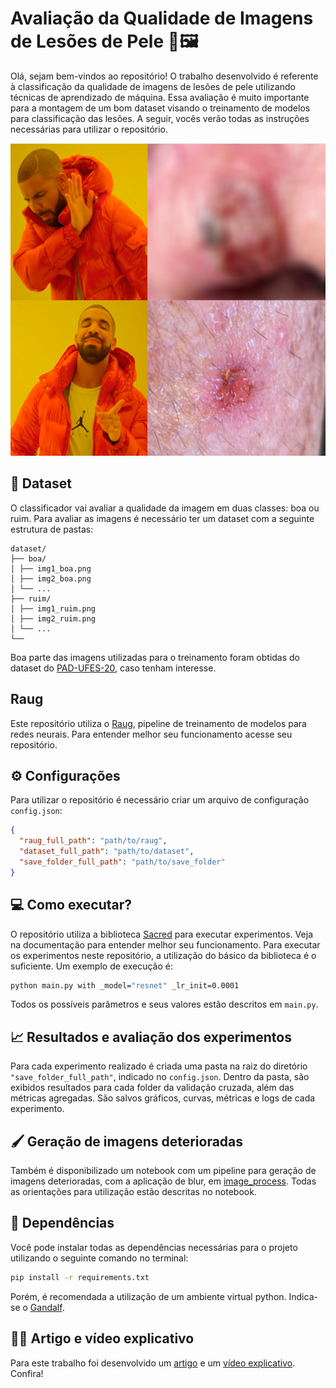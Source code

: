 # Avaliação da Qualidade de Imagens de Lesões de Pele 🔎🖼️

Olá, sejam bem-vindos ao repositório! O trabalho desenvolvido é referente à classificação da qualidade de imagens de lesões de pele utilizando técnicas de aprendizado de máquina. Essa avaliação é muito importante para a montagem de um bom dataset visando o treinamento de modelos para classificação das lesões. A seguir, vocês verão todas as instruções necessárias para utilizar o repositório.

<div align="center">
  <img src="./assets/example.png" alt="Example" height=500/>
</div>

## 📒 Dataset
O classificador vai avaliar a qualidade da imagem em duas classes: boa ou ruim. Para avaliar as imagens é necessário ter um dataset com a seguinte estrutura de pastas:
```
dataset/
├── boa/
│ ├── img1_boa.png
│ ├── img2_boa.png
│ └── ...
├── ruim/
│ ├── img1_ruim.png
│ ├── img2_ruim.png
│ └── ...
└──
```
Boa parte das imagens utilizadas para o treinamento foram obtidas do dataset do [PAD-UFES-20](https://data.mendeley.com/datasets/zr7vgbcyr2/1), caso tenham interesse.

## Raug
Este repositório utiliza o [Raug](https://github.com/paaatcha/raug), pipeline de treinamento de modelos para redes neurais. Para entender melhor seu funcionamento acesse seu repositório.

## ⚙️ Configurações
Para utilizar o repositório é necessário criar um arquivo de configuração `config.json`:
```json
{
  "raug_full_path": "path/to/raug",
  "dataset_full_path": "path/to/dataset",
  "save_folder_full_path": "path/to/save_folder"
}
```

## 💻 Como executar?
O repositório utiliza a biblioteca [Sacred](https://sacred.readthedocs.io/en/latest/quickstart.html) para executar experimentos. Veja na documentação para entender melhor seu funcionamento. Para executar os experimentos neste repositório, a utilização do básico da biblioteca é o suficiente. Um exemplo de execução é:
```bash
python main.py with _model="resnet" _lr_init=0.0001
```
Todos os possíveis parâmetros e seus valores estão descritos em `main.py`.

## 📈 Resultados e avaliação dos experimentos
Para cada experimento realizado é criada uma pasta na raiz do diretório `"save_folder_full_path"`, indicado no `config.json`. Dentro da pasta, são exibidos resultados para cada folder da validação cruzada, além das métricas agregadas. São salvos gráficos, curvas, métricas e logs de cada experimento.

## 🖌️ Geração de imagens deterioradas
Também é disponibilizado um notebook com um pipeline para geração de imagens deterioradas, com a aplicação de blur, em [image_process](./preprocess/image_process.ipynb). Todas as orientações para utilização estão descritas no notebook.

## 📝 Dependências
Você pode instalar todas as dependências necessárias para o projeto utilizando o seguinte comando no terminal:

```bash
pip install -r requirements.txt
```

Porém, é recomendada a utilização de um ambiente virtual python. Indica-se o [Gandalf](https://github.com/life-ufes/gandalf).

## 📃🎥 Artigo e vídeo explicativo
Para este trabalho foi desenvolvido um [artigo](https://drive.google.com/file/d/1_18JsGGG9u6c_afRsx38Zpk_Aityq314/view) e um [vídeo explicativo](https://drive.google.com/file/d/164Njdr-yuwjDOdyiJNvuPK0WAmtMnepi/view). Confira!
